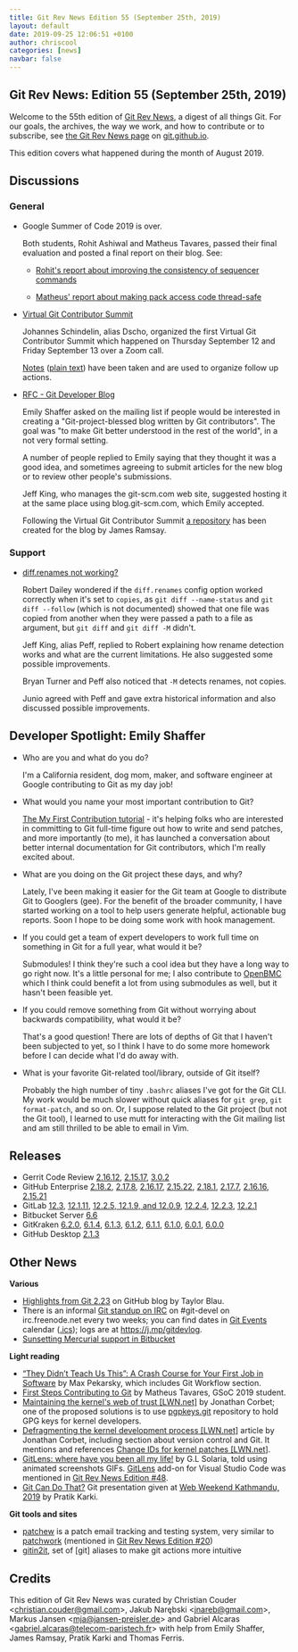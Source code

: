 ```yaml
---
title: Git Rev News Edition 55 (September 25th, 2019)
layout: default
date: 2019-09-25 12:06:51 +0100
author: chriscool
categories: [news]
navbar: false
---
```


## Git Rev News: Edition 55 (September 25th, 2019)

Welcome to the 55th edition of [Git Rev News](https://git.github.io/rev_news/rev_news/),
a digest of all things Git. For our goals, the archives, the way we work, and how to contribute or to
subscribe, see [the Git Rev News page](https://git.github.io/rev_news/rev_news/) on [git.github.io](http://git.github.io).

This edition covers what happened during the month of August 2019.

## Discussions

### General

* Google Summer of Code 2019 is over.

  Both students, Rohit Ashiwal and Matheus Tavares, passed their final evaluation
  and posted a final report on their blog. See:

  * [Rohit's report about improving the consistency of sequencer commands](https://rashiwal.me/2019/final-report/)

  * [Matheus' report about making pack access code thread-safe](https://matheustavares.gitlab.io/posts/gsoc-final-report)

* [Virtual Git Contributor Summit](https://public-inbox.org/git/nycvar.QRO.7.76.6.1907031429420.44@tvgsbejvaqbjf.bet/)

  Johannes Schindelin, alias Dscho, organized the first Virtual Git
  Contributor Summit which happened on Thursday September 12 and
  Friday September 13 over a Zoom call.

  [Notes](https://docs.google.com/document/d/1Yp6tz_JgUYjoofTDogtosLsdykwiAyYu9yM42yTuFA4/edit)
  ([plain text](https://public-inbox.org/git/nycvar.QRO.7.76.6.1909261253400.15067@tvgsbejvaqbjf.bet/))
  have been taken and are used to organize follow up actions.

* [RFC - Git Developer Blog](https://public-inbox.org/git/20190806014935.GA26909@google.com/)

  Emily Shaffer asked on the mailing list if people would be
  interested in creating a "Git-project-blessed blog written by Git
  contributors". The goal was "to make Git better understood in the
  rest of the world", in a not very formal setting.

  A number of people replied to Emily saying that they thought it was
  a good idea, and sometimes agreeing to submit articles for the new
  blog or to review other people's submissions.

  Jeff King, who manages the git-scm.com web site, suggested hosting it
  at the same place using blog.git-scm.com, which Emily accepted.

  Following the Virtual Git Contributor Summit
  [a repository](https://gitlab.com/git-scm/blog/)
  has been created for the blog by James Ramsay.

<!---
### Reviews
-->

### Support

* [diff.renames not working?](https://public-inbox.org/git/CAHd499BT35jvPtsuD9gfJB0HJ=NxtzyQOaiD7-=sHJbFYhphpg@mail.gmail.com/)

  Robert Dailey wondered if the `diff.renames` config option worked
  correctly when it's set to `copies`, as `git diff --name-status` and
  `git diff --follow` (which is not documented) showed that one file
  was copied from another when they were passed a path to a file as
  argument, but `git diff` and `git diff -M` didn't.

  Jeff King, alias Peff, replied to Robert explaining how rename
  detection works and what are the current limitations. He also
  suggested some possible improvements.

  Bryan Turner and Peff also noticed that `-M` detects renames, not
  copies.

  Junio agreed with Peff and gave extra historical information and
  also discussed possible improvements.

## Developer Spotlight: Emily Shaffer

* Who are you and what do you do?

  I'm a California resident, dog mom, maker, and software engineer at
  Google contributing to Git as my day job!

* What would you name your most important contribution to Git?

  [The My First Contribution tutorial](https://git-scm.com/docs/MyFirstContribution.html) -
  it's helping folks who are interested in committing to Git full-time
  figure out how to write and send patches, and more importantly (to
  me), it has launched a conversation about better internal
  documentation for Git contributors, which I'm really excited about.

* What are you doing on the Git project these days, and why?

  Lately, I've been making it easier for the Git team at Google to
  distribute Git to Googlers (gee). For the benefit of the broader
  community, I have started working on a tool to help users generate
  helpful, actionable bug reports. Soon I hope to be doing some work
  with hook management.

* If you could get a team of expert developers to work full time on
  something in Git for a full year, what would it be?

  Submodules! I think they're such a cool idea but they have a long
  way to go right now. It's a little personal for me; I also
  contribute to [OpenBMC](https://openbmc.org) which I think could benefit a
  lot from using submodules as well, but it hasn't been feasible yet.

* If you could remove something from Git without worrying about
  backwards compatibility, what would it be?

  That's a good question! There are lots of depths of Git that I
  haven't been subjected to yet, so I think I have to do some more
  homework before I can decide what I'd do away with.

* What is your favorite Git-related tool/library, outside of Git itself?

  Probably the high number of tiny `.bashrc` aliases I've got for the
  Git CLI. My work would be much slower without quick aliases for
  `git grep`, `git format-patch`, and so on. Or, I suppose related to the
  Git project (but not the Git tool), I learned to use mutt for
  interacting with the Git mailing list and am still thrilled to be
  able to email in Vim.


## Releases

+ Gerrit Code Review [2.16.12](https://www.gerritcodereview.com/2.16.html#21612),
[2.15.17](https://www.gerritcodereview.com/2.15.html#21517),
[3.0.2](https://www.gerritcodereview.com/3.0.html#302)
+ GitHub Enterprise [2.18.2](https://enterprise.github.com/releases/2.18.2/notes),
[2.17.8](https://enterprise.github.com/releases/2.17.8/notes),
[2.16.17](https://enterprise.github.com/releases/2.16.17/notes),
[2.15.22](https://enterprise.github.com/releases/2.15.22/notes),
[2.18.1](https://enterprise.github.com/releases/2.18.1/notes),
[2.17.7](https://enterprise.github.com/releases/2.17.7/notes),
[2.16.16](https://enterprise.github.com/releases/2.16.16/notes),
[2.15.21](https://enterprise.github.com/releases/2.15.21/notes)
+ GitLab [12.3](https://about.gitlab.com/2019/09/22/gitlab-12-3-released/),
[12.1.11](https://about.gitlab.com/2019/09/19/gitlab-12-1-11-released/),
[12.2.5, 12.1.9, and 12.0.9](https://about.gitlab.com/2019/09/10/critical-security-release-gitlab-12-dot-2-dot-5-released/),
[12.2.4](https://about.gitlab.com/2019/09/02/gitlab-12-2-4-released/),
[12.2.3](https://about.gitlab.com/2019/08/29/security-release-gitlab-12-dot-2-dot-3-released/),
[12.2.1](https://about.gitlab.com/2019/08/23/gitlab-12-2-1-released/)
+ Bitbucket Server [6.6](https://confluence.atlassian.com/bitbucketserver/bitbucket-server-release-notes-872139866.html)
+ GitKraken [6.2.0](https://support.gitkraken.com/release-notes/current),
[6.1.4](https://support.gitkraken.com/release-notes/current),
[6.1.3](https://support.gitkraken.com/release-notes/current),
[6.1.2](https://support.gitkraken.com/release-notes/current),
[6.1.1](https://support.gitkraken.com/release-notes/current),
[6.1.0](https://support.gitkraken.com/release-notes/current),
[6.0.1](https://support.gitkraken.com/release-notes/current),
[6.0.0](https://support.gitkraken.com/release-notes/current)
+ GitHub Desktop [2.1.3](https://desktop.github.com/release-notes/)

## Other News

__Various__
* [Highlights from Git 2.23](https://github.blog/2019-08-16-highlights-from-git-2-23/)
  on GitHub blog by Taylor Blau.
* There is an informal [Git standup on IRC](https://public-inbox.org/git/20180713170018.GA139708@aiede.svl.corp.google.com/t/#u)
  on #git-devel on irc.freenode.net every two weeks;
  you can find dates in [Git Events](https://calendar.google.com/calendar/embed?src=nk8ph2kh4p5tgfcctb8i7dm6d4%40group.calendar.google.com) calendar ([.ics](https://calendar.google.com/calendar/ical/nk8ph2kh4p5tgfcctb8i7dm6d4%40group.calendar.google.com/public/basic.ics));
  logs are at <https://j.mp/gitdevlog>.
* [Sunsetting Mercurial support in Bitbucket](https://bitbucket.org/blog/sunsetting-mercurial-support-in-bitbucket)

__Light reading__
* [“They Didn’t Teach Us This”: A Crash Course for Your First Job in Software](https://stackoverflow.blog/2019/09/05/they-didnt-teach-us-this-a-crash-course-for-your-first-job-in-software/) by Max Pekarsky,
  which includes Git Workflow section.
*
  [First Steps Contributing to Git](https://matheustavares.gitlab.io/posts/first-steps-contributing-to-git) by Matheus Tavares, GSoC 2019 student.
* [Maintaining the kernel's web of trust [LWN.net]](https://lwn.net/Articles/798230/) by Jonathan Corbet;
  one of the proposed solutions is to use [pgpkeys.git](https://git.kernel.org/pub/scm/docs/kernel/pgpkeys.git) repository to hold GPG keys for kernel developers.
* [Defragmenting the kernel development process [LWN.net]](https://lwn.net/Articles/799134/)
  article by Jonathan Corbet, including section about version control
  and Git.  It mentions and references [Change IDs for kernel patches [LWN.net]](https://lwn.net/Articles/797613/).
* [GitLens: where have you been all my life!](https://dev.to/glsolaria/gitlens-where-have-you-been-all-my-life-1c2d) by G.L Solaria,
  told using animated screenshots GIFs.
  [GitLens](https://marketplace.visualstudio.com/items?itemName=eamodio.gitlens)
  add-on for Visual Studio Code was mentioned in
  [Git Rev News Edition #48](https://git.github.io/rev_news/2019/02/27/edition-48/).
* [Git Can Do That?](https://docs.google.com/presentation/d/1xbzgdj_gnUSEvpTedoyJXVvREwOxBi1amm7A_FdMFCc/edit?usp=sharing) Git presentation given at [Web Weekend Kathmandu, 2019](https://2019.wwktm.co/speakers/pratik-karki/) by Pratik Karki.

__Git tools and sites__
* [patchew](https://github.com/patchew-project/patchew)
  is a patch email tracking and testing system,
  very similar to [patchwork](http://jk.ozlabs.org/projects/patchwork/)
  (mentioned in [Git Rev News Edition #20](https://git.github.io/rev_news/2016/10/19/edition-20/))
* [gitin2it](https://github.com/slefevre/gitin2it),
  set of [git] aliases to make git actions more intuitive


## Credits

This edition of Git Rev News was curated by
Christian Couder &lt;<christian.couder@gmail.com>&gt;,
Jakub Narębski &lt;<jnareb@gmail.com>&gt;,
Markus Jansen &lt;<mja@jansen-preisler.de>&gt; and
Gabriel Alcaras &lt;<gabriel.alcaras@telecom-paristech.fr>&gt;
with help from Emily Shaffer, James Ramsay, Pratik Karki and Thomas Ferris.
